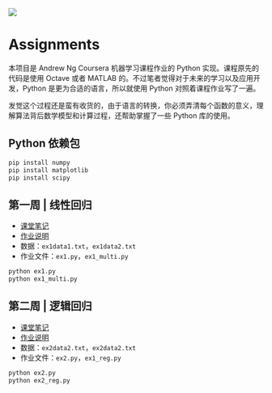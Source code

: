 ![](http://hertzcat.com/2018/03/24/coursera-ml-andrewng-linear-regression/coursera-ml-andrewng-cover.jpeg)
# Assignments

本项目是 Andrew Ng Coursera 机器学习课程作业的 Python 实现。课程原先的代码是使用 Octave 或者 MATLAB 的。不过笔者觉得对于未来的学习以及应用开发，Python 是更为合适的语言，所以就使用 Python 对照着课程作业写了一遍。

发觉这个过程还是蛮有收货的，由于语言的转换，你必须弄清每个函数的意义，理解算法背后数学模型和计算过程，还帮助掌握了一些 Python 库的使用。

Python 依赖包
------------
```bash
pip install numpy
pip install matplotlib
pip install scipy
```

第一周 | 线性回归
------------
* [课堂笔记](http://hertzcat.com/2018/03/24/coursera-ml-andrewng-linear-regression/)
* [作业说明](https://github.com/hertzcat/Coursera-ML-AndrewNg-Python/blob/master/ml-ex1/ex1.pdf)
* 数据：`ex1data1.txt`，`ex1data2.txt`
* 作业文件：`ex1.py`，`ex1_multi.py`

```bash
python ex1.py 
python ex1_multi.py 
```

第二周 | 逻辑回归
------------
* [课堂笔记](http://hertzcat.com/2018/03/31/coursera-ml-andrewng-logistic-regression/)
* [作业说明](https://github.com/hertzcat/Coursera-ML-AndrewNg-Python/blob/master/ml-ex2/ex2.pdf)
* 数据：`ex2data2.txt`，`ex2data2.txt`
* 作业文件：`ex2.py`，`ex1_reg.py`

```bash
python ex2.py 
python ex2_reg.py 
```